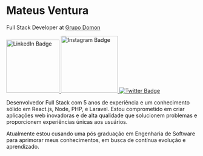 # Mateus Ventura
Full Stack Developer at [Grupo Domon](https://www.grupodomon.com.br)

<div id="badges">
  <a href="your-linkedin-URL">
    <img src="https://i.ibb.co/dJdstwc/github-linkedin.png" width="140" alt="LinkedIn Badge"/>
  </a>
  <a href="your-instagram-URL">
    <img src="https://i.ibb.co/61PCvFy/github-instagram.png" width="150" alt="Instagram Badge"/>
  </a>
  <a href="your-email-URL">
    <img src="https://img.shields.io/badge/Twitter-blue?style=for-the-badge&logo=twitter&logoColor=white" alt="Twitter Badge"/>
  </a>
</div>

Desenvolvedor Full Stack com 5 anos de experiência e um conhecimento sólido em React.js, Node, PHP, e Laravel. Estou comprometido em criar aplicações web inovadoras e de alta qualidade que solucionem problemas e proporcionem experiências únicas aos usuários. 

Atualmente estou cusando uma pós graduação em Engenharia de Software para aprimorar meus conhecimentos, em busca de contínua evolução e aprendizado.

<!--
**omateusventura/omateusventura** is a ✨ _special_ ✨ repository because its `README.md` (this file) appears on your GitHub profile.

Here are some ideas to get you started:

- 🔭 I’m currently working on ...
- 🌱 I’m currently learning ...
- 👯 I’m looking to collaborate on ...
- 🤔 I’m looking for help with ...
- 💬 Ask me about ...
- 📫 How to reach me: ...
- 😄 Pronouns: ...
- ⚡ Fun fact: ...
-->
